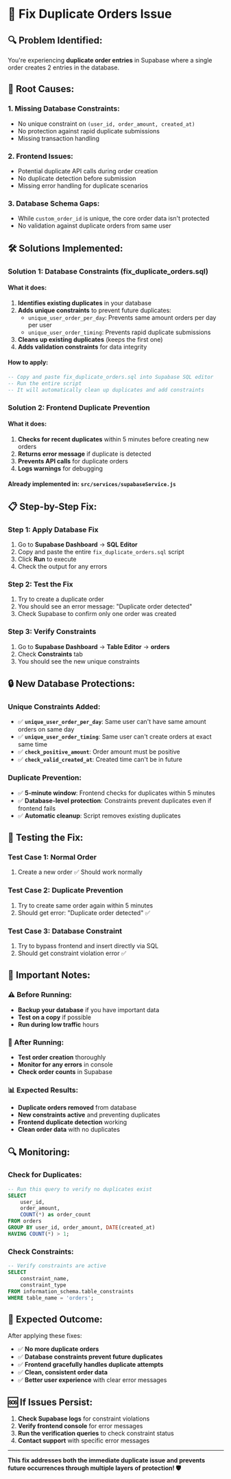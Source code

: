 # 🚨 Fix Duplicate Orders Issue

## 🔍 **Problem Identified:**
You're experiencing **duplicate order entries** in Supabase where a single order creates 2 entries in the database.

## 🎯 **Root Causes:**

### **1. Missing Database Constraints:**
- No unique constraint on `(user_id, order_amount, created_at)`
- No protection against rapid duplicate submissions
- Missing transaction handling

### **2. Frontend Issues:**
- Potential duplicate API calls during order creation
- No duplicate detection before submission
- Missing error handling for duplicate scenarios

### **3. Database Schema Gaps:**
- While `custom_order_id` is unique, the core order data isn't protected
- No validation against duplicate orders from same user

## 🛠️ **Solutions Implemented:**

### **Solution 1: Database Constraints (fix_duplicate_orders.sql)**

#### **What it does:**
1. **Identifies existing duplicates** in your database
2. **Adds unique constraints** to prevent future duplicates:
   - `unique_user_order_per_day`: Prevents same amount orders per day per user
   - `unique_user_order_timing`: Prevents rapid duplicate submissions
3. **Cleans up existing duplicates** (keeps the first one)
4. **Adds validation constraints** for data integrity

#### **How to apply:**
```sql
-- Copy and paste fix_duplicate_orders.sql into Supabase SQL editor
-- Run the entire script
-- It will automatically clean up duplicates and add constraints
```

### **Solution 2: Frontend Duplicate Prevention**

#### **What it does:**
1. **Checks for recent duplicates** within 5 minutes before creating new orders
2. **Returns error message** if duplicate is detected
3. **Prevents API calls** for duplicate orders
4. **Logs warnings** for debugging

#### **Already implemented in:** `src/services/supabaseService.js`

## 📋 **Step-by-Step Fix:**

### **Step 1: Apply Database Fix**
1. Go to **Supabase Dashboard** → **SQL Editor**
2. Copy and paste the entire `fix_duplicate_orders.sql` script
3. Click **Run** to execute
4. Check the output for any errors

### **Step 2: Test the Fix**
1. Try to create a duplicate order
2. You should see an error message: "Duplicate order detected"
3. Check Supabase to confirm only one order was created

### **Step 3: Verify Constraints**
1. Go to **Supabase Dashboard** → **Table Editor** → **orders**
2. Check **Constraints** tab
3. You should see the new unique constraints

## 🔒 **New Database Protections:**

### **Unique Constraints Added:**
- ✅ **`unique_user_order_per_day`**: Same user can't have same amount orders on same day
- ✅ **`unique_user_order_timing`**: Same user can't create orders at exact same time
- ✅ **`check_positive_amount`**: Order amount must be positive
- ✅ **`check_valid_created_at`**: Created time can't be in future

### **Duplicate Prevention:**
- ✅ **5-minute window**: Frontend checks for duplicates within 5 minutes
- ✅ **Database-level protection**: Constraints prevent duplicates even if frontend fails
- ✅ **Automatic cleanup**: Script removes existing duplicates

## 🧪 **Testing the Fix:**

### **Test Case 1: Normal Order**
1. Create a new order ✅ Should work normally

### **Test Case 2: Duplicate Prevention**
1. Try to create same order again within 5 minutes
2. Should get error: "Duplicate order detected" ✅

### **Test Case 3: Database Constraint**
1. Try to bypass frontend and insert directly via SQL
2. Should get constraint violation error ✅

## 🚨 **Important Notes:**

### **⚠️ Before Running:**
- **Backup your database** if you have important data
- **Test on a copy** if possible
- **Run during low traffic** hours

### **🔄 After Running:**
- **Test order creation** thoroughly
- **Monitor for any errors** in console
- **Check order counts** in Supabase

### **📊 Expected Results:**
- **Duplicate orders removed** from database
- **New constraints active** and preventing duplicates
- **Frontend duplicate detection** working
- **Clean order data** with no duplicates

## 🔍 **Monitoring:**

### **Check for Duplicates:**
```sql
-- Run this query to verify no duplicates exist
SELECT 
    user_id,
    order_amount,
    COUNT(*) as order_count
FROM orders 
GROUP BY user_id, order_amount, DATE(created_at)
HAVING COUNT(*) > 1;
```

### **Check Constraints:**
```sql
-- Verify constraints are active
SELECT 
    constraint_name,
    constraint_type
FROM information_schema.table_constraints 
WHERE table_name = 'orders';
```

## 🎉 **Expected Outcome:**
After applying these fixes:
- ✅ **No more duplicate orders**
- ✅ **Database constraints prevent future duplicates**
- ✅ **Frontend gracefully handles duplicate attempts**
- ✅ **Clean, consistent order data**
- ✅ **Better user experience** with clear error messages

## 🆘 **If Issues Persist:**
1. **Check Supabase logs** for constraint violations
2. **Verify frontend console** for error messages
3. **Run the verification queries** to check constraint status
4. **Contact support** with specific error messages

---

**This fix addresses both the immediate duplicate issue and prevents future occurrences through multiple layers of protection! 🛡️**
